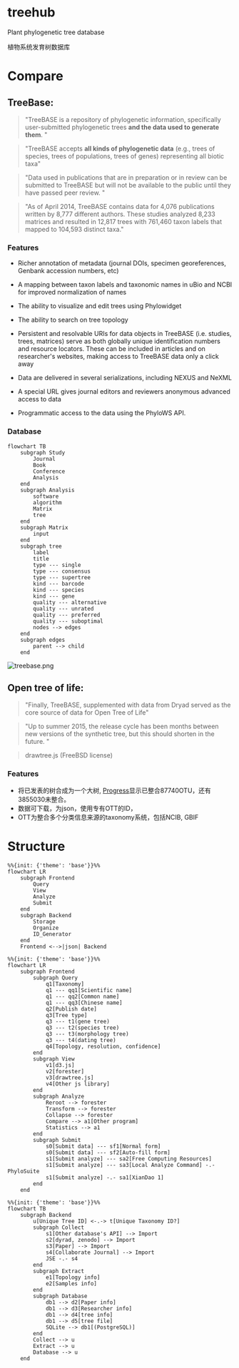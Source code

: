 # treehub
Plant phylogenetic tree database

植物系统发育树数据库

# Compare
## TreeBase:
> "TreeBASE is a repository of phylogenetic information, specifically user-submitted phylogenetic trees **and the data used to generate them**. "

> "TreeBASE accepts **all kinds of phylogenetic data** (e.g., trees of species, trees of populations, trees of genes) representing all biotic taxa"

> "Data used in publications that are in preparation or in review can be submitted to TreeBASE but will not be available to the public until they have passed peer review. "

> "As of April 2014, TreeBASE contains data for 4,076 publications written by 8,777 different authors. These studies analyzed 8,233 matrices and resulted in 12,817 trees with 761,460 taxon labels that mapped to 104,593 distinct taxa."

### Features
- Richer annotation of metadata (journal DOIs, specimen georeferences, Genbank accession numbers, etc)

-  A mapping between taxon labels and taxonomic names in uBio and NCBI for improved normalization of names 
- The ability to visualize and edit trees using Phylowidget

- The ability to search on tree topology

- Persistent and resolvable URIs for data objects in TreeBASE (i.e. studies, trees, matrices) serve as both globally unique identification numbers and resource locators. These can be included in articles and on researcher's websites, making access to TreeBASE data only a click away

- Data are delivered in several serializations, including NEXUS and NeXML

- A special URL gives journal editors and reviewers anonymous advanced access to data

- Programmatic access to the data using the PhyloWS API.

### Database
```mermaid
flowchart TB
    subgraph Study
        Journal
        Book
        Conference
        Analysis
    end
    subgraph Analysis
        software
        algorithm
        Matrix
        tree
    end
    subgraph Matrix
        input
    end
    subgraph tree
        label
        title
        type --- single
        type --- consensus
        type --- supertree
        kind --- barcode
        kind --- species
        kind --- gene
        quality --- alternative
        quality --- unrated
        quality --- preferred
        quality --- suboptimal
        nodes --> edges
    end
    subgraph edges
        parent --> child
    end
```
![treebase.png](treebase.png)
## Open tree of life: 
> "Finally, TreeBASE, supplemented with data from Dryad served as the core source of data for Open Tree of Life"

>"Up to summer 2015, the release cycle has been months between new versions of the synthetic tree, but this should shorten in the future. "

> drawtree.js (FreeBSD license)

### Features
- 将已发表的树合成为一个大树, [Progress](https://tree.opentreeoflife.org/about/progress)显示已整合87740OTU，还有3855030未整合。
- 数据可下载，为json，使用专有OTT的ID，
- OTT为整合多个分类信息来源的taxonomy系统，包括NCIB, GBIF

# Structure
```mermaid
%%{init: {'theme': 'base'}}%%
flowchart LR
    subgraph Frontend
        Query
        View
        Analyze
        Submit
    end
    subgraph Backend
        Storage
        Organize
        ID_Generator
    end
    Frontend <-->|json| Backend
```
```mermaid
%%{init: {'theme': 'base'}}%%
flowchart LR
    subgraph Frontend
        subgraph Query
            q1[Taxonomy]
            q1 --- qq1[Scientific name]
            q1 --- qq2[Common name]
            q1 --- qq3[Chinese name]
            q2[Publish date]
            q3[Tree type]
            q3 --- t1(gene tree)
            q3 --- t2(species tree)
            q3 --- t3(morphology tree)
            q3 --- t4(dating tree)
            q4[Topology, resolution, confidence]
        end
        subgraph View
            v1[d3.js]
            v2[forester]
            v3[drawtree.js]
            v4[Other js library]
        end
        subgraph Analyze
            Reroot --> forester
            Transform --> forester
            Collapse --> forester
            Compare --> a1[Other program]
            Statistics --> a1
        end
        subgraph Submit
            s0[Submit data] --- sf1[Normal form]
            s0[Submit data] --- sf2[Auto-fill form]
            s1[Submit analyze] --- sa2[Free Computing Resources]
            s1[Submit analyze] --- sa3[Local Analyze Command] -.- PhyloSuite
            s1[Submit analyze] -.- sa1[XianDao 1]
        end
    end
```

```mermaid
%%{init: {'theme': 'base'}}%%
flowchart TB
    subgraph Backend
        u[Unique Tree ID] <-.-> t[Unique Taxonomy ID?]
        subgraph Collect
            s1[Other database's API] --> Import
            s2[dyrad, zenodo] --> Import
            s3[Paper] --> Import
            s4[Collaborate Journal] --> Import
            JSE -.- s4
        end
        subgraph Extract
            e1[Topology info]
            e2[Samples info]
        end
        subgraph Database
            db1 --> d2[Paper info]
            db1 --> d3[Researcher info]
            db1 --> d4[tree info]
            db1 --> d5[tree file]
            SQLite --> db1[(PostgreSQL)]
        end
        Collect --> u
        Extract --> u
        Database --> u
    end
```
